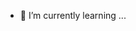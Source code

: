 
- 🌱 I’m currently learning ...
<!---
kuchilee/kuchilee is a ✨ special ✨ repository because its `README.md` (this file) appears on your GitHub profile.
You can click the Preview link to take a look at your changes.
--->
